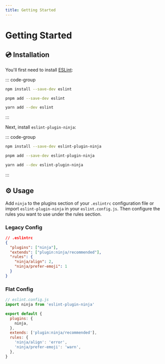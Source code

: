 ```yaml
---
title: Getting Started
---
```


# Getting Started

## 💿 Installation

You'll first need to install [ESLint](https://eslint.org):

::: code-group

```bash [npm]
npm install --save-dev eslint
```

```bash [pnpm]
pnpm add --save-dev eslint
```

```bash [yarn]
yarn add --dev eslint
```

:::

Next, install `eslint-plugin-ninja`:

::: code-group

```bash [npm]
npm install --save-dev eslint-plugin-ninja
```

```bash [pnpm]
pnpm add --save-dev eslint-plugin-ninja
```

```bash [yarn]
yarn add --dev eslint-plugin-ninja
```

:::

## ⚙️ Usage

Add `ninja` to the plugins section of your `.eslintrc` configuration file or
import `eslint-plugin-ninja` in your `eslint.config.js`. Then configure the
rules you want to use under the rules section.

### Legacy Config

```json
// .eslintrc
{
  "plugins": ["ninja"],
  "extends": ["plugin:ninja/recommended"],
  "rules": {
    "ninja/align": 2,
    "ninja/prefer-emoji": 1
  }
}
```

### Flat Config

```js
// eslint.config.js
import ninja from 'eslint-plugin-ninja'

export default {
  plugins: {
    ninja,
  },
  extends: ['plugin:ninja/recommended'],
  rules: {
    'ninja/align': 'error',
    'ninja/prefer-emoji': 'warn',
  },
}
```
